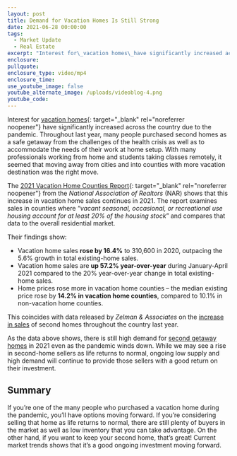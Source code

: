 ```yaml
---
layout: post
title: Demand for Vacation Homes Is Still Strong
date: 2021-06-28 00:00:00
tags:
  - Market Update
  - Real Estate
excerpt: "Interest for\_vacation homes\_have significantly increased across the country due to the pandemic."
enclosure:
pullquote:
enclosure_type: video/mp4
enclosure_time:
use_youtube_image: false
youtube_alternate_image: /uploads/videoblog-4.png
youtube_code:
---
```

Interest for&nbsp;[vacation homes](https://www.buyandsellvero.com/blog/why-you-may-want-to-cash-in-on-your-second-home/){: target="_blank" rel="noreferrer noopener"}&nbsp;have significantly increased across the country due to the pandemic. Throughout last year, many people purchased second homes as a safe getaway from the challenges of the health crisis as well as to accommodate the needs of their work at home setup. With many professionals working from home and students taking classes remotely, it seemed that moving away from cities and into counties with more vacation destination was the right move.

The&nbsp;[2021 Vacation Home Counties Report](https://cdn.nar.realtor/sites/default/files/documents/2021-vacation-home-counties-report-06-15-2021.pdf){: target="_blank" rel="noreferrer noopener"}&nbsp;from the&nbsp;*National Association of Realtors*&nbsp;(NAR) shows that this increase in vacation home sales continues in 2021. The report examines sales in counties where “*vacant seasonal, occasional, or recreational use housing account for at least 20% of the housing stock*” and compares that data to the overall residential market.

Their findings show:

* Vacation home sales&nbsp;**rose by 16.4%**&nbsp;to 310,600 in 2020, outpacing the 5.6% growth in total existing-home sales.
* Vacation home sales are&nbsp;**up 57.2% year-over-year**&nbsp;during January-April 2021 compared to the 20% year-over-year change in total existing-home sales.
* Home prices rose more in vacation home counties – the median existing price rose by&nbsp;**14\.2% in vacation home counties**, compared to 10.1% in non-vacation home counties.

This coincides with data released by&nbsp;*Zelman & Associates*&nbsp;on the&nbsp;[increase in sales](https://www.buyandsellvero.com/blog/why-you-may-want-to-cash-in-on-your-second-home/)&nbsp;of second homes throughout the country last year.

As the data above shows, there is still high demand for&nbsp;[second getaway homes](https://www.buyandsellvero.com/blog/why-you-may-want-to-cash-in-on-your-second-home/)&nbsp;in 2021 even as the pandemic winds down. While we may see a rise in second-home sellers as life returns to normal, ongoing low supply and high demand will continue to provide those sellers with a good return on their investment.

## **Summary**

If you’re one of the many people who purchased a vacation home during the pandemic, you’ll have options moving forward. If you’re considering selling that home as life returns to normal, there are still plenty of buyers in the market as well as low inventory that you can take advantage. On the other hand, if you want to keep your second home, that’s great\! Current market trends shows that it’s a good ongoing investment moving forward.
